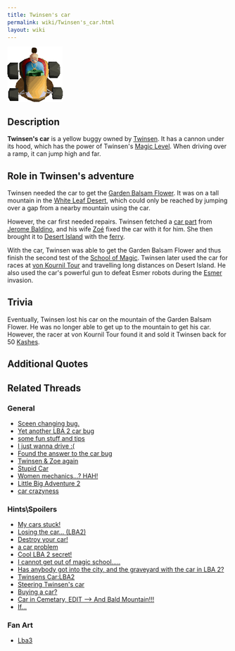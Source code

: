 ```yaml
---
title: Twinsen's car
permalink: wiki/Twinsen's_car.html
layout: wiki
---
```


<img src="assets/lba2/_characters/twincar.gif"
title="Twinsen in his car." width="126" alt="Twinsen in his car." />

## Description

**Twinsen's car** is a yellow buggy owned by
[Twinsen](Twinsen "wikilink"). It has a cannon under its hood, which has
the power of Twinsen's [Magic Level](Magic_Ball "wikilink"). When
driving over a ramp, it can jump high and far.

## Role in Twinsen's adventure

Twinsen needed the car to get the [Garden Balsam
Flower](Garden_Balsam_Flower "wikilink"). It was on a tall mountain in
the [White Leaf Desert](White_Leaf_Desert "wikilink"), which could only
be reached by jumping over a gap from a nearby mountain using the car.

However, the car first needed repairs. Twinsen fetched a [car
part](car_part "wikilink") from [Jerome
Baldino](Jerome_Baldino "wikilink"), and his wife [Zoé](Zoé "wikilink")
fixed the car with it for him. She then brought it to [Desert
Island](Desert_Island "wikilink") with the [ferry](ferry "wikilink").

With the car, Twinsen was able to get the Garden Balsam Flower and thus
finish the second test of the [School of
Magic](School_of_Magic "wikilink"). Twinsen later used the car for races
at [von Kournil Tour](von_Kournil_Tour "wikilink") and travelling long
distances on Desert Island. He also used the car's powerful gun to
defeat Esmer robots during the [Esmer](Esmer "wikilink") invasion.

## Trivia

Eventually, Twinsen lost his car on the mountain of the Garden Balsam
Flower. He was no longer able to get up to the mountain to get his car.
However, the racer at von Kournil Tour found it and sold it Twinsen back
for 50 [Kashes](Kash "wikilink").

## Additional Quotes

## Related Threads

### General

- [Sceen changing
  bug.](https://forum.magicball.net/showthread.php?t=11884)
- [Yet another LBA 2 car
  bug](https://forum.magicball.net/showthread.php?t=11363)
- [some fun stuff and
  tips](https://forum.magicball.net/showthread.php?t=11024)
- [I just wanna drive
  :(](https://forum.magicball.net/showthread.php?t=7863)
- [Found the answer to the car
  bug](https://forum.magicball.net/showthread.php?t=5936)
- [Twinsen & Zoe
  again](https://forum.magicball.net/showthread.php?t=5184)
- [Stupid Car](https://forum.magicball.net/showthread.php?t=4551)
- [Women mechanics...?
  HAH!](https://forum.magicball.net/showthread.php?t=1353)
- [Little Big Adventure
  2](https://forum.magicball.net/showthread.php?t=368)
- [car crazyness](https://forum.magicball.net/showthread.php?t=134)

### Hints\Spoilers

- [My cars stuck!](https://forum.magicball.net/showthread.php?t=10843)
- [Losing the car...
  (LBA2)](https://forum.magicball.net/showthread.php?t=4131)
- [Destroy your car!](https://forum.magicball.net/showthread.php?t=7563)
- [a car problem](https://forum.magicball.net/showthread.php?t=7029)
- [Cool LBA 2
  secret!](https://forum.magicball.net/showthread.php?t=6611)
- [I cannot get out of magic
  school.....](https://forum.magicball.net/showthread.php?t=5643)
- [Has anybody got into the city, and the graveyard with the car in LBA
  2?](https://forum.magicball.net/showthread.php?t=3835)
- [Twinsens Car:LBA2](https://forum.magicball.net/showthread.php?t=3557)
- [Steering Twinsen's
  car](https://forum.magicball.net/showthread.php?t=1912)
- [Buying a car?](https://forum.magicball.net/showthread.php?t=1618)
- [Car in Cemetary, EDIT --\> And Bald
  Mountain!!!](https://forum.magicball.net/showthread.php?t=1342)
- [If...](https://forum.magicball.net/showthread.php?t=1437)

### Fan Art

- [Lba3](http://forum.magicball.net/showthread.php?p=82844#post82844)
